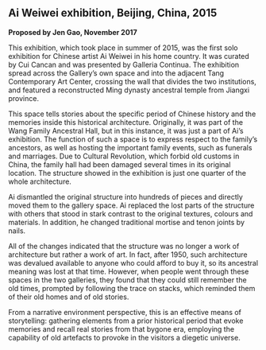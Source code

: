 ## Ai Weiwei exhibition, Beijing, China, 2015

**Proposed by Jen Gao, November 2017**

This exhibition, which took place in summer of 2015, was the first solo exhibition for Chinese artist Ai Weiwei in his home country. It was curated by Cui Cancan and was presented by Galleria Continua. The exhibition spread across the Gallery’s own space and into the adjacent Tang Contemporary Art Center, crossing the wall that divides the two institutions, and featured a reconstructed Ming dynasty ancestral temple from Jiangxi province.

This space tells stories about the specific period of Chinese history and the memories inside this historical architecture. Originally, it was part of the Wang Family Ancestral Hall, but in this instance, it was just a part of Ai’s exhibition. The function of such a space is to express respect to the family’s ancestors, as well as hosting the important family events, such as funerals and marriages. Due to Cultural Revolution, which forbid old customs in China, the family hall had been damaged several times in its original location. The structure showed in the exhibition is just one quarter of the whole architecture.

Ai dismantled the original structure into hundreds of pieces and directly moved them to the gallery space. Ai replaced the lost parts of the structure with others that stood in stark contrast to the original textures, colours and materials. In addition, he changed traditional mortise and tenon joints by nails.

All of the changes indicated that the structure was no longer a work of architecture but rather a work of art. In fact, after 1950, such architecture was devalued available to anyone who could afford to buy it, so its ancestral meaning was lost at that time. However, when people went through these spaces in the two galleries, they found that they could still remember the old times, prompted by following the trace on stacks, which reminded them of their old homes and of old stories.

From a narrative environment perspective, this is an effective means of storytelling: gathering elements from a prior historical period that evoke memories and recall real stories from that bygone era, employing the capability of old artefacts to provoke in the visitors a diegetic universe.
